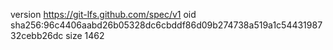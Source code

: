 version https://git-lfs.github.com/spec/v1
oid sha256:96c4406aabd26b05328dc6cbddf86d09b274738a519a1c5443198732cebb26dc
size 1462
